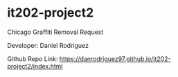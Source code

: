 # it202-project2

Chicago Graffiti Removal Request

Developer: Daniel Rodriguez

Github Repo Link: https://danrodriguez97.github.io/it202-project2/index.html

